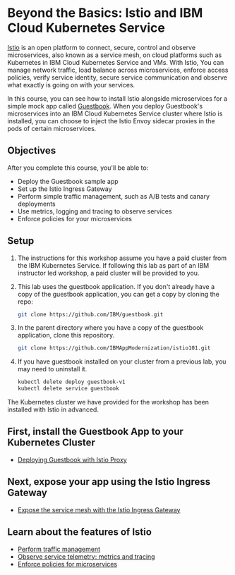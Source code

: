 # Beyond the Basics: Istio and IBM Cloud Kubernetes Service

[Istio](https://www.ibm.com/cloud/info/istio) is an open platform to connect, secure, control and observe microservices, also known as a service mesh, on cloud platforms such as Kubernetes in IBM Cloud Kubernetes Service and VMs. With Istio, You can manage network traffic, load balance across microservices, enforce access policies, verify service identity, secure service communication and observe what exactly is going on with your services.

In this course, you can see how to install Istio alongside microservices for a simple mock app called [Guestbook](https://github.com/IBM/guestbook). When you deploy Guestbook's microservices into an IBM Cloud Kubernetes Service cluster where Istio is installed, you can choose to inject the Istio Envoy sidecar proxies in the pods of certain microservices.

## Objectives

After you complete this course, you'll be able to:

- Deploy the Guestbook sample app
- Set up the Istio Ingress Gateway
- Perform simple traffic management, such as A/B tests and canary deployments
- Use metrics, logging and tracing to observe services
- Enforce policies for your microservices

## Setup

1) The instructions for this workshop assume you have a paid cluster from the IBM Kubernetes Service. If following this lab as part of an IBM instructor led workshop, a paid cluster will be provided to you. 

1) This lab uses the guestbook application. If you don't already have a copy of the guestbook application, you can get a copy by cloning the repo:

    ```sh
    git clone https://github.com/IBM/guestbook.git
    ```

1) In the parent directory where you have a copy of the guestbook application, clone this repository.

    ```sh
    git clone https://github.com/IBMAppModernization/istio101.git
    ```

1) If you have guestbook installed on your cluster from a previous lab, you may need to uninstall it.

    ```sh
    kubectl delete deploy guestbook-v1
    kubectl delete service guestbook
    ```

The Kubernetes cluster we have provided for the workshop has been installed with Istio in advanced.

## First, install the Guestbook App to your Kubernetes Cluster

- [Deploying Guestbook with Istio Proxy](deploy-guestbook/README.md)

## Next, expose your app using the Istio Ingress Gateway

- [Expose the service mesh with the Istio Ingress Gateway](create-ingress-gateway/README.md)

## Learn about the features of Istio

- [Perform traffic management](traffic-management/README.md)
- [Observe service telemetry: metrics and tracing](observe-telemetry/README.md)
- [Enforce policies for microservices](enforce-policies/README.md)
